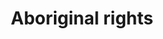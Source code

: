 ---
title: Aboriginal rights
longTitle: 'Aboriginal rights'
tags:
- gccommon
usedFor:
- "[[Indigenous rights]]"
---